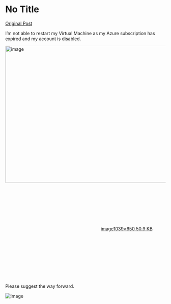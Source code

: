 # No Title

[Original Post](https://discourse.onlinedegree.iitm.ac.in/t/169029/609)

<p>I’m not able to restart my Virtual Machine as my Azure subscription has expired and my account is disabled.</p>
<p><div class="lightbox-wrapper"><a class="lightbox" href="https://europe1.discourse-cdn.com/flex013/uploads/iitm/original/3X/1/e/1e23c8a5b32bfb39bb7bd64e88135bdd6007c9d3.png" data-download-href="/uploads/short-url/4iCZpv5HrkpZR3t4sdmaIbDaVSr.png?dl=1" title="image" rel="noopener nofollow ugc"><img src="https://europe1.discourse-cdn.com/flex013/uploads/iitm/optimized/3X/1/e/1e23c8a5b32bfb39bb7bd64e88135bdd6007c9d3_2_690x431.png" alt="image" data-base62-sha1="4iCZpv5HrkpZR3t4sdmaIbDaVSr" width="690" height="431" srcset="https://europe1.discourse-cdn.com/flex013/uploads/iitm/optimized/3X/1/e/1e23c8a5b32bfb39bb7bd64e88135bdd6007c9d3_2_690x431.png, https://europe1.discourse-cdn.com/flex013/uploads/iitm/optimized/3X/1/e/1e23c8a5b32bfb39bb7bd64e88135bdd6007c9d3_2_1035x646.png 1.5x, https://europe1.discourse-cdn.com/flex013/uploads/iitm/original/3X/1/e/1e23c8a5b32bfb39bb7bd64e88135bdd6007c9d3.png 2x" data-dominant-color="EFF2F4"><div class="meta"><svg class="fa d-icon d-icon-far-image svg-icon" aria-hidden="true"><use href="#far-image"></use></svg><span class="filename">image</span><span class="informations">1039×650 50.9 KB</span><svg class="fa d-icon d-icon-discourse-expand svg-icon" aria-hidden="true"><use href="#discourse-expand"></use></svg></div></a></div></p>
<p>Please suggest the way forward.</p>

![Image](https://europe1.discourse-cdn.com/flex013/uploads/iitm/optimized/3X/1/e/1e23c8a5b32bfb39bb7bd64e88135bdd6007c9d3_2_690x431.png)